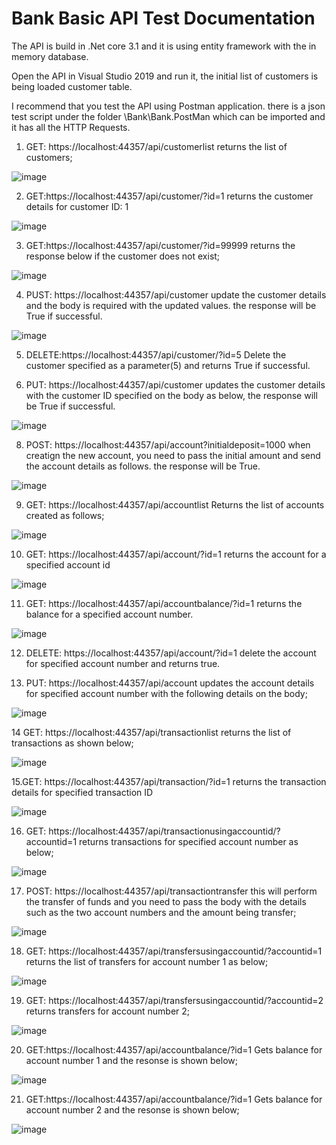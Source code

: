 # Bank Basic API Test Documentation

The API is build in .Net core 3.1 and it is using entity framework with the in memory database.

Open the API in Visual Studio 2019 and run it, the initial list of customers is being loaded customer table.

I recommend that you test the API using Postman application. there is a json test script under the folder \\Bank\Bank.PostMan which can be imported and it has all the HTTP Requests.

1. GET: https://localhost:44357/api/customerlist returns the list of customers;

![image](https://user-images.githubusercontent.com/94300618/142159700-fa7eab4b-e746-4054-a62a-923725923fe8.png)

2. GET:https://localhost:44357/api/customer/?id=1 returns the customer details for customer ID: 1

![image](https://user-images.githubusercontent.com/94300618/142160020-af37637d-eaf2-43f7-b94f-91b0511f7156.png)

3. GET:https://localhost:44357/api/customer/?id=99999 returns the response below if the customer does not exist;

![image](https://user-images.githubusercontent.com/94300618/142160200-2427b5a6-d96f-4bd0-8dbd-b12323c953a7.png)

4. PUST: https://localhost:44357/api/customer update the customer details and the body is required with the updated values. the response will be True if successful.

![image](https://user-images.githubusercontent.com/94300618/142160581-6008dedb-9094-4cda-9f78-2231fac2adc9.png)

5. DELETE:https://localhost:44357/api/customer/?id=5  Delete the customer specified as a parameter(5) and returns True if successful.

7. PUT: https://localhost:44357/api/customer updates the customer details with the customer ID specified on the body as below, the response will be True if successful.

![image](https://user-images.githubusercontent.com/94300618/142161488-f39518a0-edb6-4a22-84e0-a8d3a19a78d8.png)

8. POST: https://localhost:44357/api/account?initialdeposit=1000 when creatign the new account, you need to pass the initial amount and send the account details as follows. the response will be True.
  
  ![image](https://user-images.githubusercontent.com/94300618/142161881-dbdfec46-2e64-4a11-9eb1-f943a7a442dd.png)
  
9. GET: https://localhost:44357/api/accountlist Returns the list of accounts created as follows;

![image](https://user-images.githubusercontent.com/94300618/142162118-3982a5b7-e7f4-4680-a82d-eee6a8b9e60e.png)

10. GET: https://localhost:44357/api/account/?id=1 returns the account for a specified account id
 
 ![image](https://user-images.githubusercontent.com/94300618/142162365-d2916982-9e50-4aba-b0b3-e0a4bca89947.png)

11. GET: https://localhost:44357/api/accountbalance/?id=1 returns the balance for a specified account number.
 
 ![image](https://user-images.githubusercontent.com/94300618/142162551-ca2dde93-20c3-428e-bde3-f0a268f5af9e.png)

12. DELETE: https://localhost:44357/api/account/?id=1 delete the account for specified account number and returns true. 

13. PUT: https://localhost:44357/api/account updates the account details for specified account number with the following details on the body;
  
  ![image](https://user-images.githubusercontent.com/94300618/142163209-51d6184a-a1bd-489b-acee-6dac5689c50c.png)
  
14 GET: https://localhost:44357/api/transactionlist returns the list of transactions as shown below;

![image](https://user-images.githubusercontent.com/94300618/142163535-8c8e76ee-24ec-4fa2-8470-edd6a599780e.png)

15.GET: https://localhost:44357/api/transaction/?id=1 returns the transaction details for specified transaction ID

![image](https://user-images.githubusercontent.com/94300618/142163832-55390e49-fe9d-4b80-bffc-05665d344c02.png)

16. GET: https://localhost:44357/api/transactionusingaccountid/?accountid=1 returns transactions for specified account number as below;

 ![image](https://user-images.githubusercontent.com/94300618/142164018-f7b53797-8f89-4cd9-95cf-32f42b4b3595.png)
 
 17. POST: https://localhost:44357/api/transactiontransfer this will perform the transfer of funds and you need to pass the body with the details such as the two account numbers and the amount being transfer;

 ![image](https://user-images.githubusercontent.com/94300618/142165547-d94eb908-8fc2-4649-a52d-6d497f6417ab.png)
 
 18. GET: https://localhost:44357/api/transfersusingaccountid/?accountid=1 returns the list of transfers for account number 1 as below;

![image](https://user-images.githubusercontent.com/94300618/142165856-08770845-8638-4513-b75d-496ee2534182.png)
  
 19. GET: https://localhost:44357/api/transfersusingaccountid/?accountid=2 returns transfers for account number 2;

 ![image](https://user-images.githubusercontent.com/94300618/142166165-3aa5d25f-f3ad-4b89-ba47-e804b8b4ab20.png)

20. GET:https://localhost:44357/api/accountbalance/?id=1 Gets balance for account number 1 and the resonse is shown below;

![image](https://user-images.githubusercontent.com/94300618/142168772-2bc4b87c-94f9-4956-980a-7eb217ec89c3.png)

21. GET:https://localhost:44357/api/accountbalance/?id=1 Gets balance for account number 2 and the resonse is shown below;

![image](https://user-images.githubusercontent.com/94300618/142168907-08860b6b-a146-40ae-b0e8-ff59ada7458c.png)

  



